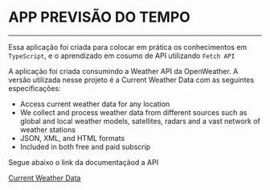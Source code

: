 <h1>APP PREVISÃO DO TEMPO</h1>

<hr>

<p>Essa aplicação foi criada para colocar em prática os conhecimentos em <code>TypeScript</code>, e o aprendizado em cosumo de API utilizando <code>Fetch API</code></p>

<p>A aplicação foi criada consumindo a Weather API da OpenWeather. A versão utilizada nesse projeto é a Current Weather Data com as seguintes especificações: </p>

<ul>
   <li>Access current weather data for any location</li>
   <li>We collect and process weather data from different sources such as global and local weather models, satellites, radars and a vast network of weather stations</li>
   <li>JSON, XML, and HTML formats</li>
   <li>Included in both free and paid subscrip</li>
</ul>

<p>Segue abaixo o link da documentaçãod a API</p>

[Current Weather Data](https://openweathermap.org/current)
